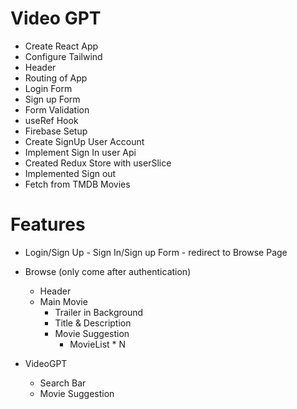 
# Video GPT
- Create React App
- Configure Tailwind
- Header
- Routing of App
- Login Form
- Sign up Form
- Form Validation
- useRef Hook
- Firebase Setup
- Create SignUp User Account
- Implement Sign In user Api
- Created Redux Store with userSlice
- Implemented Sign out
- Fetch from TMDB Movies

# Features
- Login/Sign Up
      - Sign In/Sign up Form
      - redirect to Browse Page
- Browse (only come after authentication)
    - Header
    - Main Movie
      - Trailer in Background
      - Title & Description
      - Movie Suggestion
        - MovieList * N

- VideoGPT
    - Search Bar
    - Movie Suggestion        